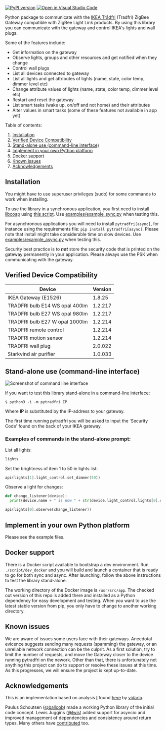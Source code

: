 [![PyPI version](https://badge.fury.io/py/pytradfri.svg)](https://badge.fury.io/py/pytradfri)
[![Open in Visual Studio Code](https://open.vscode.dev/badges/open-in-vscode.svg)](https://open.vscode.dev/home-assistant-libs/pytradfri)

Python package to communicate with the [IKEA Trådfri](http://www.ikea.com/us/en/catalog/products/00337813/) (Tradfri) ZigBee Gateway compatible with ZigBee Light Link products. By using this library you can communicate with the gateway and control IKEA's lights and wall plugs.

Some of the features include:

- Get information on the gateway
- Observe lights, groups and other resources and get notified when they change
- Control wall plugs
- List all devices connected to gateway
- List all lights and get attributes of lights (name, state, color temp, dimmer level etc)
- Change attribute values of lights (name, state, color temp, dimmer level etc)
- Restart and reset the gateway
- List smart tasks (wake up, on/off and not home) and their attributes
- Alter values in smart tasks (some of these features not available in app yet)

Table of contents:

1. [Installation](#installation)
2. [Verified Device Compatibility](#verified-device-compatibility)
3. [Stand-alone use (command-line interface)](#stand-alone-use-command-line-interface)
4. [Implement in your own Python platform](#implement-in-your-own-python-platform)
5. [Docker support](#docker-support)
6. [Known issues](#known-issues)
7. [Acknowledgements](#acknowledgements)

## Installation
You might have to use superuser privileges (sudo) for some commands to work when installing.

To use the library in a synchronous application, you first need to install [libcoap](https://github.com/obgm/libcoap) using [this script](script/install-coap-client.sh). Use [examples/example_sync.py](https://github.com/ggravlingen/pytradfri/blob/master/examples/example_sync.py) when testing this.

For asynchronous applications you will need to install `pytradfri[async]`, for instance using the requirements file: `pip install pytradfri[async]`. Please note that install might take considerable time on slow devices. Use [examples/example_async.py](https://github.com/ggravlingen/pytradfri/blob/master/examples/example_async.py) when testing this.

Security best practice is to ***not*** store the security code that is printed on the gateway permanently in your application. Please always use the PSK when communicating with the gateway.

## Verified Device Compatibility

|Device|Version|
|---|---|
|IKEA Gateway (E1526)|1.8.25|
|TRADFRI bulb E14 WS opal 400lm|1.2.217|
|TRADFRI bulb E27 WS opal 980lm|1.2.217|
|TRADFRI bulb E27 W opal 1000lm|1.2.214|
|TRADFRI remote control|1.2.214|
|TRADFRI motion sensor|1.2.214|
|TRADFRI wall plug|2.0.022|
|Starkvind air purifier|1.0.033|

## Stand-alone use (command-line interface)
![Screenshot of command line interface](./docs/pytradfri_cli.png)

If you want to test this library stand-alone in a command-line interface:

```shell
$ python3 -i -m pytradfri IP
```
Where **IP** is substituted by the IP-address to your gateway.

The first time running pytradfri you will be asked to input the 'Security Code' found on the back of your IKEA gateway.

### Examples of commands in the stand-alone prompt:

List all lights:

```python
lights
```

Set the brightness of item 1 to 50 in lights list:

```python
api(lights[1].light_control.set_dimmer(50))
```

Observe a light for changes:

```python
def change_listener(device):
  print(device.name + " is now " + str(device.light_control.lights[0].state))

api(lights[0].observe(change_listener))
```

## Implement in your own Python platform

Please see the example files.

## Docker support

There is a Docker script available to bootstrap a dev environment. Run `./script/dev_docker` and you will build and launch a container that is ready to go for both sync and async. After launching, follow the above instructions to test the library stand-alone.

The working directory of the Docker image is `/usr/src/app`. The checked out version of this repo is added there and installed as a Python dependency for easy development and testing. When you want to use the latest stable version from pip, you only have to change to another working directory.

## Known issues
We are aware of issues some users face with their gateways. Anecdotal evicence suggests sending many requests (spamming) the gateway, or an unreliable network connection can be the culprit. As a first solution, try to limit the number of requests, and move the Gateway closer to the device running pytradfri on the nework. Other than that, there is unfortunately not anything this project can do to support or resolve these issues at this time. As this progresses, we will ensure the project is kept up-to-date.

## Acknowledgements

This is an implementation based on analysis [I](https://github.com/ggravlingen/) found [here](https://bitsex.net/software/2017/coap-endpoints-on-ikea-tradfri/) by [vidarlo](https://bitsex.net/).

Paulus Schoutsen ([@balloob](https://github.com/balloob)) made a working Python library of the initial code concept. Lewis Juggins ([@lwis](https://github.com/lwis)) added support for asyncio and improved management of dependencies and consistency around return types. Many others have [contributed](https://github.com/ggravlingen/pytradfri/graphs/contributors) too.
